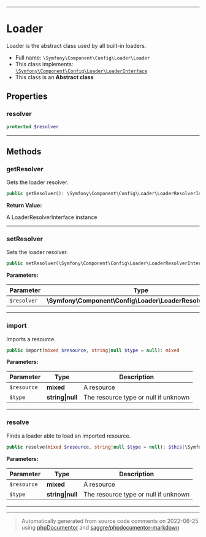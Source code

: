***

# Loader

Loader is the abstract class used by all built-in loaders.



* Full name: `\Symfony\Component\Config\Loader\Loader`
* This class implements:
[`\Symfony\Component\Config\Loader\LoaderInterface`](./LoaderInterface.md)
* This class is an **Abstract class**



## Properties


### resolver



```php
protected $resolver
```






***

## Methods


### getResolver

Gets the loader resolver.

```php
public getResolver(): \Symfony\Component\Config\Loader\LoaderResolverInterface
```









**Return Value:**

A LoaderResolverInterface instance



***

### setResolver

Sets the loader resolver.

```php
public setResolver(\Symfony\Component\Config\Loader\LoaderResolverInterface $resolver): mixed
```








**Parameters:**

| Parameter | Type | Description |
|-----------|------|-------------|
| `$resolver` | **\Symfony\Component\Config\Loader\LoaderResolverInterface** |  |




***

### import

Imports a resource.

```php
public import(mixed $resource, string|null $type = null): mixed
```








**Parameters:**

| Parameter | Type | Description |
|-----------|------|-------------|
| `$resource` | **mixed** | A resource |
| `$type` | **string&#124;null** | The resource type or null if unknown |




***

### resolve

Finds a loader able to load an imported resource.

```php
public resolve(mixed $resource, string|null $type = null): $this|\Symfony\Component\Config\Loader\LoaderInterface
```








**Parameters:**

| Parameter | Type | Description |
|-----------|------|-------------|
| `$resource` | **mixed** | A resource |
| `$type` | **string&#124;null** | The resource type or null if unknown |




***


***
> Automatically generated from source code comments on 2022-06-25 using [phpDocumentor](http://www.phpdoc.org/) and [saggre/phpdocumentor-markdown](https://github.com/Saggre/phpDocumentor-markdown)
